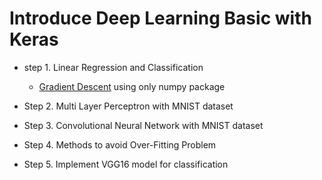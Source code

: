 # Introduce Deep Learning Basic with Keras   
- step 1. Linear Regression and Classification  
  - [Gradient Descent](https://github.com/Sangh0/DLstudy/blob/main/1.%20Linear%20Regression%20and%20Classification/GradientDescentAlgorithm.ipynb) using only numpy package    
  
- Step 2. Multi Layer Perceptron with MNIST dataset   

- Step 3. Convolutional Neural Network with MNIST dataset   

- Step 4. Methods to avoid Over-Fitting Problem  

- Step 5. Implement VGG16 model for classification  
